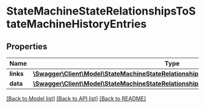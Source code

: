 # StateMachineStateRelationshipsToStateMachineHistoryEntries

## Properties
Name | Type | Description | Notes
------------ | ------------- | ------------- | -------------
**links** | [**\Swagger\Client\Model\StateMachineStateRelationshipsToStateMachineHistoryEntriesLinks**](StateMachineStateRelationshipsToStateMachineHistoryEntriesLinks.md) |  | [optional] 
**data** | [**\Swagger\Client\Model\StateMachineStateRelationshipsToStateMachineHistoryEntriesData[]**](StateMachineStateRelationshipsToStateMachineHistoryEntriesData.md) |  | [optional] 

[[Back to Model list]](../../README.md#documentation-for-models) [[Back to API list]](../../README.md#documentation-for-api-endpoints) [[Back to README]](../../README.md)

